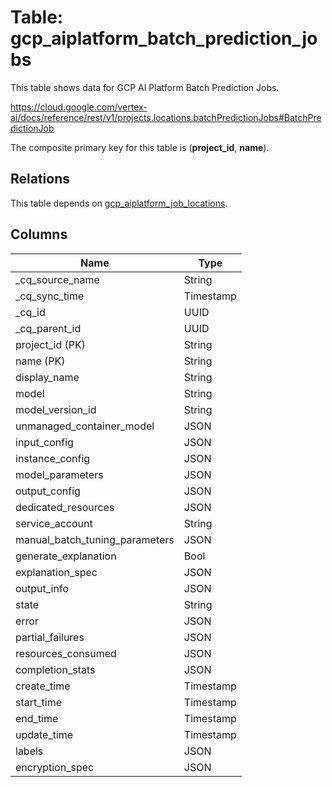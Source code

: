 # Table: gcp_aiplatform_batch_prediction_jobs

This table shows data for GCP AI Platform Batch Prediction Jobs.

https://cloud.google.com/vertex-ai/docs/reference/rest/v1/projects.locations.batchPredictionJobs#BatchPredictionJob

The composite primary key for this table is (**project_id**, **name**).

## Relations

This table depends on [gcp_aiplatform_job_locations](gcp_aiplatform_job_locations).

## Columns

| Name          | Type          |
| ------------- | ------------- |
|_cq_source_name|String|
|_cq_sync_time|Timestamp|
|_cq_id|UUID|
|_cq_parent_id|UUID|
|project_id (PK)|String|
|name (PK)|String|
|display_name|String|
|model|String|
|model_version_id|String|
|unmanaged_container_model|JSON|
|input_config|JSON|
|instance_config|JSON|
|model_parameters|JSON|
|output_config|JSON|
|dedicated_resources|JSON|
|service_account|String|
|manual_batch_tuning_parameters|JSON|
|generate_explanation|Bool|
|explanation_spec|JSON|
|output_info|JSON|
|state|String|
|error|JSON|
|partial_failures|JSON|
|resources_consumed|JSON|
|completion_stats|JSON|
|create_time|Timestamp|
|start_time|Timestamp|
|end_time|Timestamp|
|update_time|Timestamp|
|labels|JSON|
|encryption_spec|JSON|